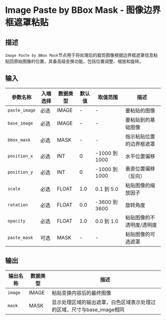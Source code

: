 # Image Paste by BBox Mask - 图像边界框遮罩粘贴

## 描述
`Image Paste by BBox Mask`节点用于将处理后的裁剪图像根据边界框遮罩信息粘贴回原始图像的位置，具备高级变换功能，包括位置调整、缩放和旋转。

## 输入

| 参数名称 | 入端选择 | 数据类型 | 默认值 | 取值范围 | 描述 |
| -------- | -------- | -------- | ------ | -------- | ---- |
| `paste_image` | 必选 | IMAGE | - | - | 要粘贴的图像 |
| `base_image` | 必选 | IMAGE | - | - | 要粘贴到的基础图像 |
| `bbox_mask` | 必选 | MASK | - | - | 指示粘贴位置的边界框遮罩 |
| `position_x` | 必选 | INT | 0 | -1000 到 1000 | 水平位置偏移 |
| `position_y` | 必选 | INT | 0 | -1000 到 1000 | 垂直位置偏移（反向） |
| `scale` | 必选 | FLOAT | 1.0 | 0.1 到 5.0 | 粘贴图像的缩放因子 |
| `rotation` | 必选 | FLOAT | 0.0 | -3600 到 3600 | 旋转角度 |
| `opacity` | 必选 | FLOAT | 1.0 | 0.0 到 1.0 | 粘贴图像的不透明度/透明度 |
| `paste_mask` | 可选 | MASK | - | - | 粘贴图像的可选遮罩 |

## 输出

| 输出名称 | 数据类型 | 描述 |
|---------|----------|------|
| `image` | IMAGE | 粘贴变换内容后的最终图像 |
| `mask` | MASK | 显示处理区域的输出遮罩，白色区域表示处理过的区域，尺寸与base_image相同 |